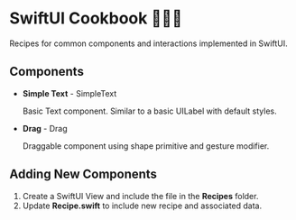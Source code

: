 # SwiftUI Cookbook 👨🏻‍🍳
Recipes for common components and interactions implemented in SwiftUI.

## Components

- **Simple Text** - SimpleText

  Basic Text component. Similar to a basic UILabel with default styles.

- **Drag** - Drag

  Draggable component using shape primitive and gesture modifier.


## Adding New Components

1. Create a SwiftUI View and include the file in the **Recipes** folder.
2. Update **Recipe.swift** to include new recipe and associated data.
